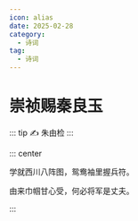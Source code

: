 ```yaml
---
icon: alias
date: 2025-02-28
category:
  - 诗词
tag:
  - 诗词
---
```


# 崇祯赐秦良玉

<!-- more -->

::: tip ✍️
朱由检
:::

::: center

学就西川八阵图，鸳鸯袖里握兵符。

由来巾帼甘心受，何必将军是丈夫。

:::